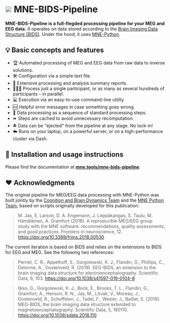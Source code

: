 # <img src="https://raw.github.com/mne-tools/mne-bids-pipeline/main/docs/source/assets/mne.svg" alt="MNE Logo" height="20"> MNE-BIDS-Pipeline

<!--keep description in sync with pyproject.toml-->

<!--tagline-start-->
**MNE-BIDS-Pipeline is a full-flegded processing pipeline for your MEG and
EEG data.** It operates on data stored according to the [Brain Imaging Data
Structure (BIDS)](https://bids.neuroimaging.io/). Under the hood, it uses [MNE-Python](https://mne.tools).

<!--tagline-end-->

## 💡 Basic concepts and features

<!--features-list-start-->

* 🏆 Automated processing of MEG and EEG data from raw data to inverse solutions.
* 🛠️ Configuration via a simple text file.
* 📘 Extensive processing and analysis summary reports.
* 🧑‍🤝‍🧑 Process just a single participant, or as many as several hundreds of participants – in parallel.
* 💻 Execution via an easy-to-use command-line utility.
* 🆘 Helpful error messages in case something goes wrong.
* 👣 Data processing as a sequence of standard processing steps.
* ⏩ Steps are cached to avoid unnecessary recomputation.
* ⏏️ Data can be "ejected" from the pipeline at any stage. No lock-in!
* ☁️ Runs on your laptop, on a powerful server, or on a high-performance cluster via Dash.

<!--features-list-end-->

## 📘 Installation and usage instructions

Please find the documentation at
[**mne.tools/mne-bids-pipeline**](https://mne.tools/mne-bids-pipeline).

## ❤ Acknowledgments

The original pipeline for MEG/EEG data processing with MNE-Python was built
jointly by the [Cognition and Brain Dynamics Team](https://brainthemind.com/)
and the [MNE Python Team](https://mne.tools), based on scripts originally
developed for this publication:

> M. Jas, E. Larson, D. A. Engemann, J. Leppäkangas, S. Taulu, M. Hämäläinen,
> A. Gramfort (2018). A reproducible MEG/EEG group study with the MNE software:
> recommendations, quality assessments, and good practices. Frontiers in
> neuroscience, 12. https://doi.org/10.3389/fnins.2018.00530

The current iteration is based on BIDS and relies on the extensions to BIDS
for EEG and MEG. See the following two references:

> Pernet, C. R., Appelhoff, S., Gorgolewski, K. J., Flandin, G.,
> Phillips, C., Delorme, A., Oostenveld, R. (2019). EEG-BIDS, an extension
> to the brain imaging data structure for electroencephalography. Scientific
> Data, 6, 103. https://doi.org/10.1038/s41597-019-0104-8

> Niso, G., Gorgolewski, K. J., Bock, E., Brooks, T. L., Flandin, G., Gramfort, A.,
> Henson, R. N., Jas, M., Litvak, V., Moreau, J., Oostenveld, R., Schoffelen, J.,
> Tadel, F., Wexler, J., Baillet, S. (2018). MEG-BIDS, the brain imaging data
> structure extended to magnetoencephalography. Scientific Data, 5, 180110.
> https://doi.org/10.1038/sdata.2018.110
